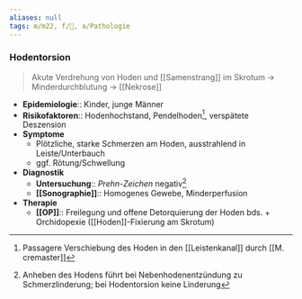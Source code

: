 ```yaml
---
aliases: null
tags: m/m22, f/🍆, a/Pathologie
---
```

### Hodentorsion
> Akute Verdrehung von Hoden und [[Samenstrang]] im Skrotum → Minderdurchblutung → [[Nekrose]]
- **Epidemiologie**:: Kinder, junge Männer
- **Risikofaktoren**:: Hodenhochstand, Pendelhoden[^1], verspätete Deszension
- **Symptome**
	- Plötzliche, starke Schmerzen am Hoden, ausstrahlend in Leiste/Unterbauch
	- ggf. Rötung/Schwellung
- **Diagnostik**
	- **Untersuchung**:: *Prehn-Zeichen* negativ[^2]
	- **[[Sonographie]]**:: Homogenes Gewebe, Minderperfusion
- **Therapie**
	- **[[OP]]**:: Freilegung und offene Detorquierung der Hoden bds. + Orchidopexie ([[Hoden]]-Fixierung am Skrotum)

[^1]: Passagere Verschiebung des Hoden in den [[Leistenkanal]] durch [[M. cremaster]]
[^2]: Anheben des Hodens führt bei Nebenhodenentzündung zu Schmerzlinderung; bei Hodentorsion keine Linderung